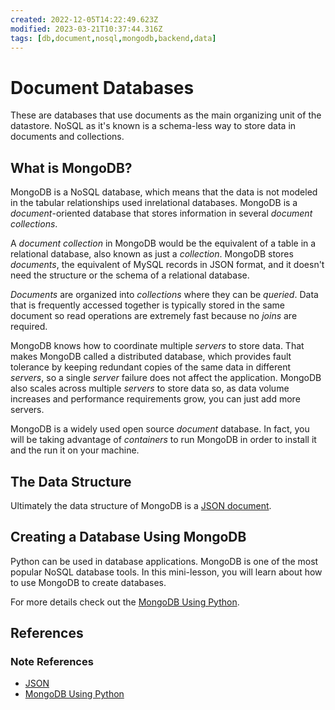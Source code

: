 ```yaml
---
created: 2022-12-05T14:22:49.623Z
modified: 2023-03-21T10:37:44.316Z
tags: [db,document,nosql,mongodb,backend,data]
---
```

# Document Databases

These are databases that use documents as
the main organizing unit of the datastore.
NoSQL as it's known is a schema-less way to
store data in documents and collections.

## What is MongoDB?

MongoDB is a NoSQL database,
which means that the data is not modeled in
the tabular relationships used inrelational databases.
MongoDB is a *document*-oriented database that
stores information in several *document collections*.

A *document collection* in MongoDB would be the equivalent of a table in
a relational database, also known as just a *collection*.
MongoDB stores *documents*, the equivalent of MySQL records in JSON format,
and it doesn't need the structure or the schema of a relational database.

*Documents* are organized into *collections* where they can be *queried*.
Data that is frequently accessed together is typically stored in
the same document so
read operations are extremely fast because no *joins* are required.

MongoDB knows how to coordinate multiple *servers* to store data.
That makes MongoDB called a distributed database,
which provides fault tolerance by keeping redundant copies of
the same data in different *servers*,
so a single *server* failure does not affect the application.
MongoDB also scales across multiple *servers* to store data so,
as data volume increases and performance requirements grow,
you can just add more servers.

MongoDB is a widely used open source *document* database.
In fact, you will be taking advantage of *containers* to
run MongoDB in order to install it and the run it on your machine.

## The Data Structure

Ultimately the data structure of MongoDB is a [JSON document][json-zk].

## Creating a Database Using MongoDB

Python can be used in database applications.
MongoDB is one of the most popular NoSQL database tools.
In this mini-lesson, you will learn about how to use MongoDB to create databases.

For more details check out the [MongoDB Using Python](mongodb-using-python.md).

## References

### Note References

* [JSON][json-zk]
* [MongoDB Using Python][mongodb-py-zk]

<!-- Hidden Reference Links Below Here -->
[json-zk]: ./json.md "JSON"
[mongodb-py-zk]: ./mongodb-using-python.md "MongoDB Using Python"

